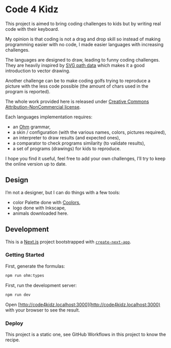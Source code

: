 # Code 4 Kidz

This project is aimed to bring coding challenges to kids
but by writing real code with their keyboard.

My opinion is that coding is not a drag and drop skill
so instead of making programming easier with no code,
I made easier languages with increasing challenges.

The languages are designed to draw, leading to funny
coding challenges. They are heavily inspired by
[SVG path data](https://www.w3.org/TR/SVG/paths.html)
which makes it a good introduction to vector drawing.

Another challenge can be to make coding golfs trying to
reproduce a picture with the less code possible
(the amount of chars used in the program is reported).

The whole work provided here is released under [Creative Commons Attribution-NonCommercial license](https://creativecommons.org/licenses/by-nc/4.0/).

Each languages implementation requires:

- an [Ohm](https://github.com/ohmjs) grammar,
- a skin / configuration (with the various names, colors, pictures required),
- an interpreter to draw results (and expected ones),
- a comparator to check programs similarity (to validate results),
- a set of programs (drawings) for kids to reproduce.

I hope you find it useful, feel free to add your own
challenges, I’ll try to keep the online version up
to date.

## Design

I’m not a designer, but I can do things with a few tools:

- color Palette done with [Coolors](https://coolors.co/114b5f-456990-c4cbca-f45b69-6b2737),
- logo done with Inkscape,
- animals downloaded here.

## Development

This is a [Next.js](https://nextjs.org) project bootstrapped with [`create-next-app`](https://nextjs.org/docs/app/api-reference/cli/create-next-app).

### Getting Started

First, generate the formulas:
```bash
npm run ohm:types
```

First, run the development server:

```bash
npm run dev
```

Open [http://code4kidz.localhost:3000](http://code4kidz.localhost:3000) with your browser to see the result.

### Deploy

This project is a static one, see GitHub Workflows in this project to know the recipe.
